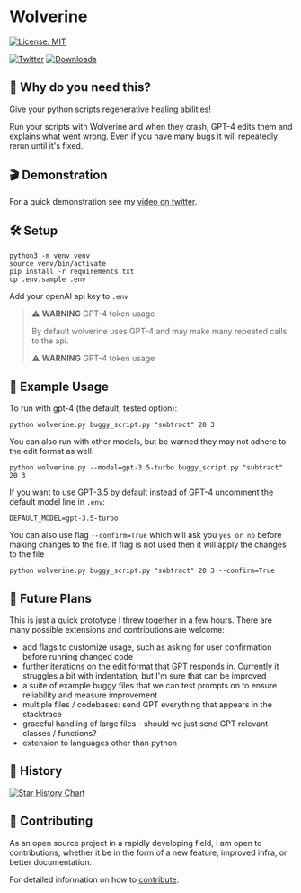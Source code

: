 # Wolverine

[![License: MIT](https://img.shields.io/badge/license-MIT-blue.svg)](https://opensource.org/licenses/MIT) 

[![Twitter](https://img.shields.io/twitter/url/https/twitter.com/bio_bootloader.svg?style=social&label=Follow%20%40bio_bootloader)](https://twitter.com/bio_bootloader) [![Downloads](https://static.pepy.tech/badge/wolverine/month)](https://pepy.tech/project/wolverine) 

## 🤔 Why do you need this?

Give your python scripts regenerative healing abilities!

Run your scripts with Wolverine and when they crash, GPT-4 edits them and explains what went wrong. Even if you have many bugs it will repeatedly rerun until it's fixed.

## 🎬 Demonstration
For a quick demonstration see my [video on twitter](https://twitter.com/bio_bootloader/status/1636880208304431104).

## 🛠️ Setup

    python3 -m venv venv
    source venv/bin/activate
    pip install -r requirements.txt
    cp .env.sample .env

Add your openAI api key to `.env`

> :warning: **WARNING** GPT-4 token usage
>
> By default wolverine uses GPT-4 and may make many repeated calls to the api.
>
> :warning: **WARNING** GPT-4 token usage

## 📝 Example Usage

To run with gpt-4 (the default, tested option):

    python wolverine.py buggy_script.py "subtract" 20 3

You can also run with other models, but be warned they may not adhere to the edit format as well:

    python wolverine.py --model=gpt-3.5-turbo buggy_script.py "subtract" 20 3

If you want to use GPT-3.5 by default instead of GPT-4 uncomment the default model line in `.env`:

    DEFAULT_MODEL=gpt-3.5-turbo

You can also use flag `--confirm=True` which will ask you `yes or no` before making changes to the file. If flag is not used then it will apply the changes to the file

    python wolverine.py buggy_script.py "subtract" 20 3 --confirm=True

## 🔮 Future Plans

This is just a quick prototype I threw together in a few hours. There are many possible extensions and contributions are welcome:

- add flags to customize usage, such as asking for user confirmation before running changed code
- further iterations on the edit format that GPT responds in. Currently it struggles a bit with indentation, but I'm sure that can be improved
- a suite of example buggy files that we can test prompts on to ensure reliability and measure improvement
- multiple files / codebases: send GPT everything that appears in the stacktrace
- graceful handling of large files - should we just send GPT relevant classes / functions?
- extension to languages other than python

## 🌟 History

[![Star History Chart](https://api.star-history.com/svg?repos=biobootloader/wolverine&type=Date)](https://star-history.com/#biobootloader/wolverine)

## 💁 Contributing

As an open source project in a rapidly developing field, I am open to contributions, whether it be in the form of a new feature, improved infra, or better documentation.

For detailed information on how to [contribute](.github/CONTRIBUTING.md).
